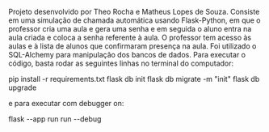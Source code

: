 Projeto desenvolvido por Theo Rocha e Matheus Lopes de Souza.
Consiste em uma simulação de chamada automática usando Flask-Python, em que o professor cria uma aula e gera uma senha
e em seguida o aluno entra na aula criada e coloca a senha referente à aula. O professor tem acesso às aulas e à lista de alunos que confirmaram presença na aula.
Foi utilizado o SQL-Alchemy para manipulação dos bancos de dados.
Para executar o código, basta rodar as seguintes linhas no terminal do computador:

pip install -r requirements.txt
flask db init
flask db migrate -m "init"
flask db upgrade

e para executar com debugger on:

flask --app run run --debug

